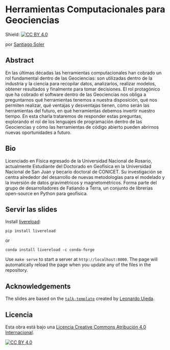 # Herramientas Computacionales para Geociencias

Shield: [![CC BY 4.0][cc-by-shield]][cc-by]

por [Santiago Soler](https://santisoler.github.io)


## Abstract

En las últimas décadas las herramientas computacionales han cobrado un rol
fundamental dentro de las Geociencias: son utilizadas dentro de la industria
y la ciencia para recopilar datos, analizarlos, realizar modelos, obtener
resultados y finalmente para tomar decisiones.
El rol protagónico que ha cobrado el software dentro de las Geociencias nos
obliga a preguntarnos qué herramientas tenemos a nuestra disposición, qué nos
permiten realizar, qué ventajas y desventajas tienen, cómo serán las
herramientas del futuro, en qué herramientas debemos invertir nuestro tiempo.
En esta charla trataremos de responder estas preguntas, explorando el rol de
los lenguajes de programación dentro de las Geociencias y cómo las herramientas
de código abierto pueden abrirnos nuevas oportunidades a futuro.

## Bio

Licenciado en Física egresado de la Universidad Nacional de Rosario,
actualmente Estudiante del Doctorado en Geofísica en la Universidad Nacional de
San Juan y becario doctoral de CONICET.
Su investigación se centra alrededor del desarrollo de nuevas metodologías
para el modelado y la inversión de datos gravimétricos y magnetométricos.
Forma parte del grupo de desarrolladores de Fatiando a Terra, un conjunto de
librerías open-source en Python para geofísica.



## Servir las slides

Install [livereload](https://github.com/lepture/python-livereload):

```
pip install livereload
```

or

```
conda install livereload -c conda-forge
```

Use `make serve` to start a server at `http://localhost:8000`. The page will
automatically reload the page when you update any of the files in the
repository.

## Acknowledgements

The slides are based on the
[`talk-template`](https://github.com/leouieda/talk-template) created by
[Leonardo Uieda](https://www.leouieda.com).

## Licencia

Esta obra está bajo una
[Licencia Creative Commons Atribución 4.0 Internacional][cc-by].

[![CC BY 4.0][cc-by-image]][cc-by]

[cc-by]: https://creativecommons.org/licenses/by/4.0/deed.es
[cc-by-image]: https://i.creativecommons.org/l/by/4.0/88x31.png
[cc-by-shield]: https://img.shields.io/badge/License-CC%20BY%204.0-lightgrey.svg
